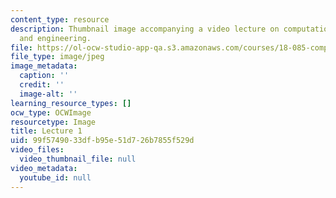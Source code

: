 ```yaml
---
content_type: resource
description: Thumbnail image accompanying a video lecture on computational science
  and engineering.
file: https://ol-ocw-studio-app-qa.s3.amazonaws.com/courses/18-085-computational-science-and-engineering-i-fall-2008/99f5749033dfb95e51d726b7855f529d_1.jpg
file_type: image/jpeg
image_metadata:
  caption: ''
  credit: ''
  image-alt: ''
learning_resource_types: []
ocw_type: OCWImage
resourcetype: Image
title: Lecture 1
uid: 99f57490-33df-b95e-51d7-26b7855f529d
video_files:
  video_thumbnail_file: null
video_metadata:
  youtube_id: null
---
```

